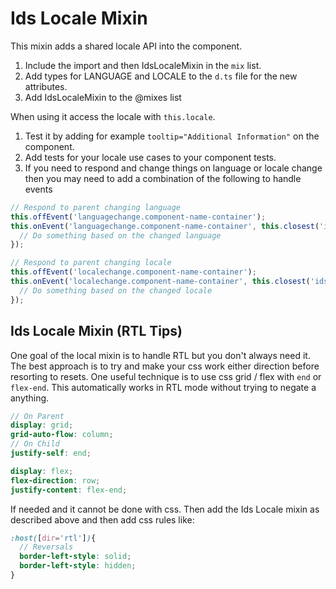 # Ids Locale Mixin

This mixin adds a shared locale API into the component.

1. Include the import and then IdsLocaleMixin in the `mix` list.
1. Add types for LANGUAGE and LOCALE to the `d.ts` file for the new attributes.
1. Add IdsLocaleMixin to the @mixes list

When using it access the locale with `this.locale`.

1. Test it by adding for example `tooltip="Additional Information"` on the component.
1. Add tests for your locale use cases to your component tests.
1. If you need to respond and change things on language or locale change then you may need to add a combination of the following to handle events

```js
// Respond to parent changing language
this.offEvent('languagechange.component-name-container');
this.onEvent('languagechange.component-name-container', this.closest('ids-container'), async (e) => {
  // Do something based on the changed language
});

// Respond to parent changing locale
this.offEvent('localechange.component-name-container');
this.onEvent('localechange.component-name-container', this.closest('ids-container'), async (e) => {
  // Do something based on the changed locale
});
```

## Ids Locale Mixin (RTL Tips)

One goal of the local mixin is to handle RTL but you don't always need it. The best approach is to try and make your css work either direction before resorting to resets. One useful technique is to use css grid / flex with `end` or `flex-end`. This automatically works in RTL mode without trying to negate a anything.

```scss
// On Parent
display: grid;
grid-auto-flow: column;
// On Child
justify-self: end;
```

```scss
display: flex;
flex-direction: row;
justify-content: flex-end;
```

If needed and it cannot be done with css. Then add the Ids Locale mixin as described above and then add css rules like:

```scss
:host([dir='rtl']){
  // Reversals
  border-left-style: solid;
  border-left-style: hidden;
}
```
